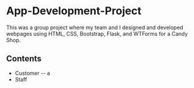 # App-Development-Project
This was a group project where my team and I designed and developed webpages using HTML, CSS, Bootstrap, Flask, and WTForms for a Candy Shop.

## Contents
- Customer
-- a 
- Staff
